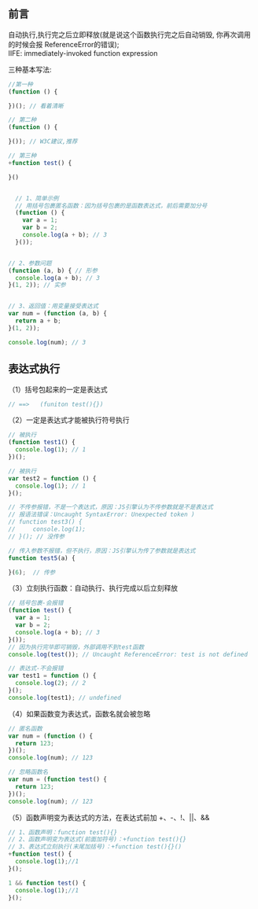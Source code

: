 ## 前言

自动执行,执行完之后立即释放(就是说这个函数执行完之后自动销毁, 你再次调用的时候会报 ReferenceError的错误); <br>
IIFE: immediately-invoked function expression

三种基本写法:

```javascript
//第一种
(function () {

})(); // 看着清晰

// 第二种
(function () {

}()); // W3C建议,推荐

// 第三种
+function test() {

}()


  // 1、简单示例
  // 用括号包裹匿名函数：因为括号包裹的是函数表达式，前后需要加分号
  (function () {
    var a = 1;
    var b = 2;
    console.log(a + b); // 3
  }());


// 2、参数问题
(function (a, b) { // 形参
  console.log(a + b); // 3
}(1, 2)); // 实参


// 3、返回值：用变量接受表达式
var num = (function (a, b) {
  return a + b;
}(1, 2));

console.log(num); // 3

```

## 表达式执行

（1）括号包起来的一定是表达式

```javascript
// ==>   (funiton test(){})

```

（2）一定是表达式才能被执行符号执行

```javascript
// 被执行
(function test1() {
  console.log(1); // 1
})();

// 被执行
var test2 = function () {
  console.log(1); // 1
}();

// 不传参报错，不是一个表达式，原因：JS引擎认为不传参数就是不是表达式
// 报语法错误：Uncaught SyntaxError: Unexpected token )
// function test3() {
//     console.log(1);
// }(); // 没传参

// 传入参数不报错，但不执行，原因：JS引擎认为传了参数就是表达式
function test5(a) {

}(6);  // 传参
```

（3）立刻执行函数：自动执行、执行完成以后立刻释放

```javascript
// 括号包裹-会报错
(function test() {
  var a = 1;
  var b = 2;
  console.log(a + b); // 3
}());
// 因为执行完毕即可销毁，外部调用不到test函数
console.log(test()); // Uncaught ReferenceError: test is not defined

// 表达式-不会报错
var test1 = function () {
  console.log(2); // 2
}();
console.log(test1); // undefined

```

（4）如果函数变为表达式，函数名就会被忽略

```javascript
// 匿名函数
var num = (function () {
  return 123;
})();
console.log(num); // 123

// 忽略函数名
var num = (function test() {
  return 123;
})();
console.log(num); // 123

```

（5）函数声明变为表达式的方法，在表达式前加 +、-、!、||、&&

```javascript
// 1、函数声明：function test(){}
// 2、函数声明变为表达式(前面加符号)：+function test(){}
// 3、表达式立刻执行(末尾加括号)：+function test(){}()
+function test() {
  console.log(1);//1
}();

1 && function test() {
  console.log(1);//1
}();
```




